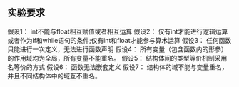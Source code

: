 ## 实验要求
假设1： int不能与float相互赋值或者相互运算
假设2： 仅有int才能进行逻辑运算或者作为if和while语句的条件;仅有int和float才能参与算术运算
假设3： 任何函数只能进行一次定义，无法进行函数声明
假设4： 所有变量（包含函数内的形參）的作用域均为全局，所有变量不能重名。
假设5： 结构体间的类型等价机制采用名等价的方式
假设6： 函数无法嵌套定义
假设7： 结构体的域不能与变量重名，并且不同结构体中的域互不重名。